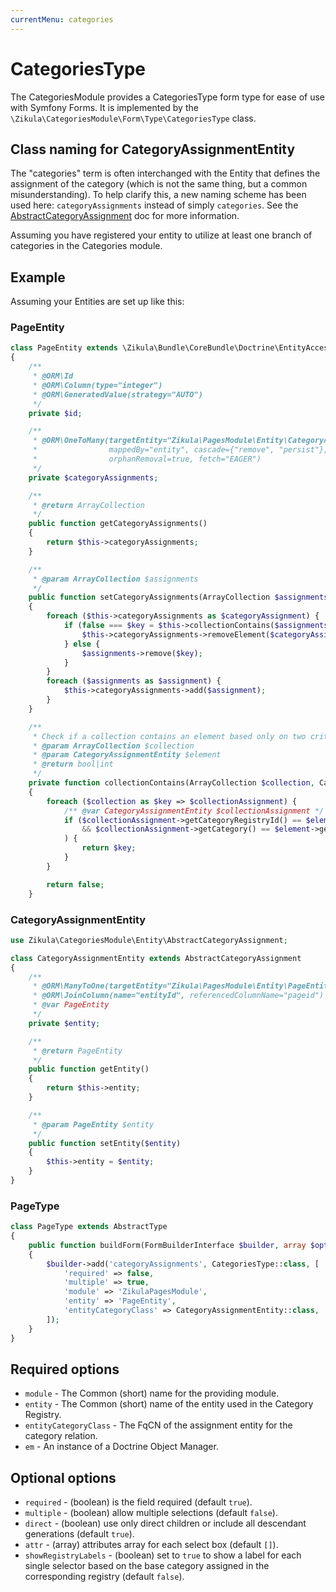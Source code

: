 ```yaml
---
currentMenu: categories
---
```

# CategoriesType

The CategoriesModule provides a CategoriesType form type for ease of use with Symfony Forms.
It is implemented by the `\Zikula\CategoriesModule\Form\Type\CategoriesType` class.

## Class naming for CategoryAssignmentEntity

The "categories" term is often interchanged with the Entity that defines the assignment of the category (which is not 
the same thing, but a common misunderstanding). To help clarify this, a new naming scheme has been used here:
`categoryAssignments` instead of simply `categories`. See the [AbstractCategoryAssignment](AbstractCategoryAssignment.md) doc for more information.

Assuming you have registered your entity to utilize at least one branch of categories in the Categories module.

## Example

Assuming your Entities are set up like this:

### PageEntity

```php
class PageEntity extends \Zikula\Bundle\CoreBundle\Doctrine\EntityAccess
{
    /**
     * @ORM\Id
     * @ORM\Column(type="integer")
     * @ORM\GeneratedValue(strategy="AUTO")
     */
    private $id;

    /**
     * @ORM\OneToMany(targetEntity="Zikula\PagesModule\Entity\CategoryAssignmentEntity",
     *                mappedBy="entity", cascade={"remove", "persist"},
     *                orphanRemoval=true, fetch="EAGER")
     */
    private $categoryAssignments;

    /**
     * @return ArrayCollection
     */
    public function getCategoryAssignments()
    {
        return $this->categoryAssignments;
    }

    /**
     * @param ArrayCollection $assignments
     */
    public function setCategoryAssignments(ArrayCollection $assignments)
    {
        foreach ($this->categoryAssignments as $categoryAssignment) {
            if (false === $key = $this->collectionContains($assignments, $categoryAssignment)) {
                $this->categoryAssignments->removeElement($categoryAssignment);
            } else {
                $assignments->remove($key);
            }
        }
        foreach ($assignments as $assignment) {
            $this->categoryAssignments->add($assignment);
        }
    }

    /**
     * Check if a collection contains an element based only on two criteria (categoryRegistryId, category).
     * @param ArrayCollection $collection
     * @param CategoryAssignmentEntity $element
     * @return bool|int
     */
    private function collectionContains(ArrayCollection $collection, CategoryAssignmentEntity $element)
    {
        foreach ($collection as $key => $collectionAssignment) {
            /** @var CategoryAssignmentEntity $collectionAssignment */
            if ($collectionAssignment->getCategoryRegistryId() == $element->getCategoryRegistryId()
                && $collectionAssignment->getCategory() == $element->getCategory()
            ) {
                return $key;
            }
        }

        return false;
    }
```

### CategoryAssignmentEntity

```php
use Zikula\CategoriesModule\Entity\AbstractCategoryAssignment;

class CategoryAssignmentEntity extends AbstractCategoryAssignment
{
    /**
     * @ORM\ManyToOne(targetEntity="Zikula\PagesModule\Entity\PageEntity", inversedBy="assignments")
     * @ORM\JoinColumn(name="entityId", referencedColumnName="pageid")
     * @var PageEntity
     */
    private $entity;

    /**
     * @return PageEntity
     */
    public function getEntity()
    {
        return $this->entity;
    }

    /**
     * @param PageEntity $entity
     */
    public function setEntity($entity)
    {
        $this->entity = $entity;
    }
}
```

### PageType

```php
class PageType extends AbstractType
{
    public function buildForm(FormBuilderInterface $builder, array $options)
    {
        $builder->add('categoryAssignments', CategoriesType::class, [
            'required' => false,
            'multiple' => true,
            'module' => 'ZikulaPagesModule',
            'entity' => 'PageEntity',
            'entityCategoryClass' => CategoryAssignmentEntity::class,
        ]);
    }
}
```

## Required options

- `module` - The Common (short) name for the providing module.
- `entity` - The Common (short) name of the entity used in the Category Registry.
- `entityCategoryClass` - The FqCN of the assignment entity for the category relation.
- `em` - An instance of a Doctrine Object Manager.

## Optional options

- `required` - (boolean) is the field required (default `true`).
- `multiple` - (boolean) allow multiple selections (default `false`).
- `direct` - (boolean) use only direct children or include all descendant generations (default `true`).
- `attr` - (array) attributes array for each select box (default `[]`).
- `showRegistryLabels` - (boolean) set to `true` to show a label for each single selector based on the base category assigned in the corresponding registry (default `false`).
